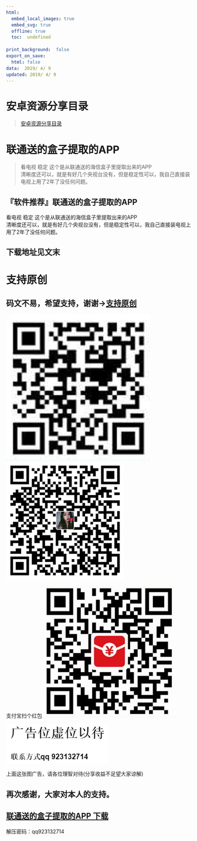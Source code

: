 ```yaml
---
html:
  embed_local_images: true
  embed_svg: true
  offline: true
  toc:  undefined

print_background:  false
export_on_save:
  html: false
data:  2019/ 4/ 9
updated: 2019/ 4/ 9
---
```


# 安卓资源分享目录

> [安卓资源分享目录](https://blog.csdn.net/qq923132714/article/details/83059823 "安卓资源分享目录")


# 联通送的盒子提取的APP

> 看电视 稳定
这个是从联通送的海信盒子里提取出来的APP  
清晰度还可以，就是有好几个央视台没有，但是稳定性可以，我自己直接装电视上用了2年了没任何问题。

## 『软件推荐』联通送的盒子提取的APP

看电视 稳定
这个是从联通送的海信盒子里提取出来的APP  
清晰度还可以，就是有好几个央视台没有，但是稳定性可以，我自己直接装电视上用了2年了没任何问题。

## 下载地址见文末

# 支持原创


## 码文不易，希望支持，谢谢->**[支持原创](http://blog.csdn.net/qq923132714/article/details/79399145)**
![微信支付](https://raw.githubusercontent.com/923132714/my_picture/master/blog/support/weixin.png)![微信支付](https://raw.githubusercontent.com/923132714/my_picture/master/blog/support/支付宝.png)

支付宝扫个红包
![支付宝扫个红包](https://raw.githubusercontent.com/923132714/my_picture/master/blog/support/扫码领红包.png "扫码领红包")

![广告位](https://raw.githubusercontent.com/923132714/my_picture/master/blog/support/广告位.png "广告")

上面这张图广告，请各位理智对待(分享收益不足望大家谅解)

## 再次感谢，大家对本人的支持。




## [联通送的盒子提取的APP  下载](http://u16848854.ctfile.net/fs/16848854-362704266 "联通送的盒子提取的APP  下载")

解压密码：qq923132714
